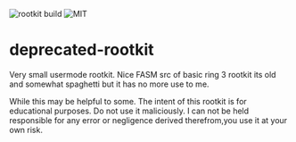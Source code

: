 ![rootkit build](https://img.shields.io/badge/build-Deprecated-red) ![MIT](https://img.shields.io/badge/MIT-Licence-blue)
# deprecated-rootkit
Very small usermode rootkit. Nice FASM src of basic ring 3 rootkit its old and somewhat spaghetti but it has no more use to me. 

While this may be helpful to some. The intent of this rootkit is for educational purposes. Do not use it maliciously. I can not be held responsible for any error or negligence derived therefrom,you use it at your own risk.
